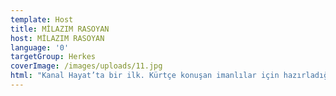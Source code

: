 ```yaml
---
template: Host
title: MİLAZIM RASOYAN
host: MİLAZIM RASOYAN
language: '0'
targetGroup: Herkes
coverImage: /images/uploads/11.jpg
html: "Kanal Hayat’ta bir ilk. Kürtçe konuşan imanlılar için hazırladığımız\r İncil kaynaklı ve Kürtçe içerikli programlarımız bu ekranlarda\r sizlerle buluşuyor. Pastör Milazım Rasoyan, Günah, ölüm ötesi,\r ruhsal arayışlar ve daha pek çok konu hakkında değerli görüşlerini\r bizlerle paylaşıyor. Kanal Hayat ekranlarından ayrılmayın."
---
```


